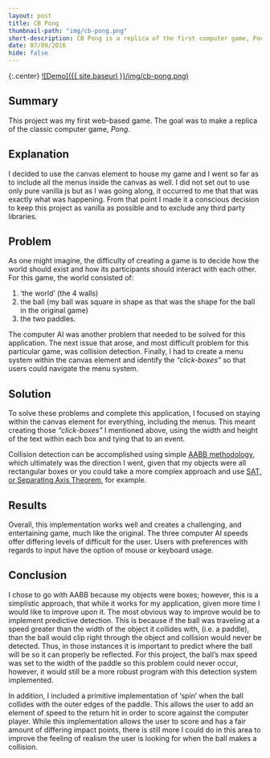 ```yaml
---
layout: post
title: CB Pong
thumbnail-path: "img/cb-pong.png"
short-description: CB Pong is a replica of the first computer game, Pong.
date: 07/09/2016
hide: false
---
```


{:.center}
[![Demo]({{ site.baseurl }}/img/cb-pong.png)](https://caseybennington.github.io/cb-pong)

## Summary

This project was my first web-based game. The goal was to make a replica of the classic computer game, *Pong*.

## Explanation

I decided to use the canvas element to house my game and I went so far as to include all the menus inside the canvas as well.
I did not set out to use only pure vanilla js but as I was going along, it occurred to me that that was exactly what was happening. From that point I made it a conscious decision to keep this project as vanilla as possible and to exclude any third party libraries.

## Problem

As one might imagine, the difficulty of creating a game is to decide how the world should exist and how its participants should interact with each other. For this game, the world consisted of:

1. ‘the world’ (the 4 walls)
2. the ball (my ball was square in shape as that was the shape for the ball in the original game)
3. the two paddles.

The computer AI was another problem that needed to be solved for this application. The next issue that arose, and most difficult problem for this particular game, was collision detection.
Finally, I had to create a menu system within the canvas element and identify the _“click-boxes”_ so that users could navigate the menu system.

## Solution

To solve these problems and complete this application, I focused on staying within the canvas element for everything, including the menus. This meant creating those _“click-boxes”_ I mentioned above, using the width and height of the text within each box and tying that to an event.

Collision detection can be accomplished using simple [AABB methodology](http://stackoverflow.com/questions/22512319/what-is-aabb-collision-detection), which ultimately was the direction I went, given that my objects were all rectangular boxes or you could take a more complex approach and use [SAT, or Separating Axis Theorem](http://www.sevenson.com.au/actionscript/sat/), for example.

## Results

Overall, this implementation works well and creates a challenging, and entertaining game, much like the original. The three computer AI speeds offer differing levels of difficult for the user. Users with preferences with regards to input have the option of mouse or keyboard usage.

## Conclusion

I chose to go with AABB because my objects were boxes; however, this is a simplistic approach, that while it works for my application, given more time I would like to improve upon it. The most obvious way to improve would be to implement predictive detection. This is because if the ball was traveling at a speed greater than the width of the object it collides with, (i.e. a paddle), than the ball would clip right through the object and collision would never be detected. Thus, in those instances it is important to predict where the ball will be so it can properly be reflected. For this project, the ball’s max speed was set to the width of the paddle so this problem could never occur, however, it would still be a more robust program with this detection system implemented.

In addition, I included a primitive implementation of ‘spin’ when the ball collides with the outer edges of the paddle. This allows the user to add an element of speed to the return hit in order to score against the computer player. While this implementation allows the user to score and has a fair amount of differing impact points, there is still more I could do in this area to improve the feeling of realism the user is looking for when the ball makes a collision.
